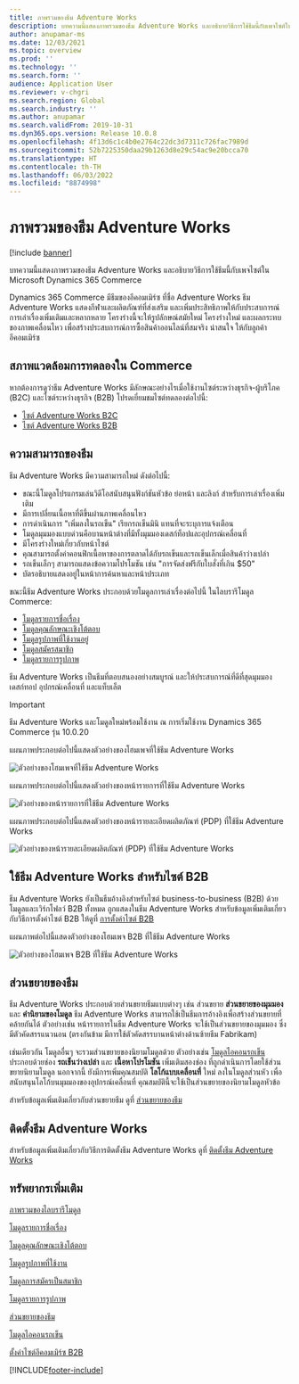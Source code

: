```yaml
---
title: ภาพรวมของธีม Adventure Works
description: บทความนี้แสดงภาพรวมของธีม Adventure Works และอธิบายวิธีการใช้ธีมนี้กับเพจไซต์ใน Microsoft Dynamics 365 Commerce
author: anupamar-ms
ms.date: 12/03/2021
ms.topic: overview
ms.prod: ''
ms.technology: ''
ms.search.form: ''
audience: Application User
ms.reviewer: v-chgri
ms.search.region: Global
ms.search.industry: ''
ms.author: anupamar
ms.search.validFrom: 2019-10-31
ms.dyn365.ops.version: Release 10.0.8
ms.openlocfilehash: 4f13d6c1c4b0e2764c22dc3d7311c726fac7989d
ms.sourcegitcommit: 52b7225350daa29b1263d8e29c54ac9e20bcca70
ms.translationtype: HT
ms.contentlocale: th-TH
ms.lasthandoff: 06/03/2022
ms.locfileid: "8874998"
---
```

# <a name="adventure-works-theme-overview"></a>ภาพรวมของธีม Adventure Works

[!include [banner](includes/banner.md)]

บทความนี้แสดงภาพรวมของธีม Adventure Works และอธิบายวิธีการใช้ธีมนี้กับเพจไซต์ใน Microsoft Dynamics 365 Commerce

Dynamics 365 Commerce มีธีมของอีคอมเมิร์ซ ที่ชื่อ Adventure Works ธีม Adventure Works แสดงกีฬาและผลิตภัณฑ์ที่ส่งเสริม และเพิ่มประสิทธิภาพให้กับประสบการณ์การเล่าเรื่องเพิ่มเติมและหลากหลาย โครงร่างนี้จะให้รูปลักษณ์สมัยใหม่ โครงร่างใหม่ และผลกระทบของภาพเคลื่อนไหว เพื่อสร้างประสบการณ์การซื้อสินค้าออนไลน์ที่สมจริง น่าสนใจ ให้กับลูกค้าอีคอมเมิร์ซ

## <a name="trial-environments-in-commerce"></a>สภาพแวดล้อมการทดลองใน Commerce

หากต้องการดูว่าธีม Adventure Works มีลักษณะอย่างไรเมื่อใช้งานไซต์ระหว่างธุรกิจ-ผู้บริโภค (B2C) และไซต์ระหว่างธุรกิจ (B2B) โปรดเยี่ยมชมไซต์ทดลองต่อไปนี้:

- [ไซต์ Adventure Works B2C](https://www.adventure-works.com/)
- [ไซต์ Adventure Works B2B](https://www.adventure-works.com/business)

## <a name="theme-capabilities"></a>ความสามารถของธีม

ธีม Adventure Works มีความสามารถใหม่ ดังต่อไปนี้:

- ขณะนี้โมดูลโปรแกรมเล่นวิดีโอสนับสนุนฟังก์ชันหัวข้อ ย่อหน้า และลิงก์ สำหรับการเล่าเรื่องเพิ่มเติม
- มีการเปลี่ยนเนื้อหาที่ดีขึ้นผ่านภาพเคลื่อนไหว
- การดำเนินการ "เพิ่มลงในรถเข็น" เรียกรถเข็นมินิ แทนที่จะระบุการแจ้งเตือน
- โมดูลมุมมองแบบด่วนคือบานหน้าต่างที่มีทั้งมุมมองเดสก์ท็อปและอุปกรณ์เคลื่อนที่
- มีโครงร่างใหม่เกี่ยวกับหน้าไซต์ 
- คุณสามารถตั้งค่าคอนฟิกเนื้อหาของการตลาดได้กับรถเข็นและรถเข็นเล็กเมื่อสินค้าว่างเปล่า
- รถเข็นเล็กๆ สามารถแสดงข้อความโปรโมชัน เช่น "การจัดส่งฟรีกับใบสั่งที่เกิน $50"
- บัตรอธิบายแสดงอยู่ในหน้าการค้นหาและหน้าประเภท

ขณะนี้ธีม Adventure Works ประกอบด้วยโมดูลการเล่าเรื่องต่อไปนี้ ในไลบรารีโมดูล Commerce:

- [โมดูลรายการชื่อเรื่อง](tile-list-module.md)
- [โมดูลคุณลักษณะเชิงโต้ตอบ](interactive-feature-module.md)
- [โมดูลรูปภาพที่ใช้งานอยู่](active-image-module.md)
- [โมดูลสมัครสมาชิก](subscribe-module.md)
- [โมดูลรายการรูปภาพ](image-list-module.md)

ธีม Adventure Works เป็นธีมที่ตอบสนองอย่างสมบูรณ์ และให้ประสบการณ์ที่ดีที่สุดมุมมองเดสก์ทอป อุปกรณ์เคลื่อนที่ และแท็บเล็ต

> [!IMPORTANT]
> ธีม Adventure Works และโมดูลใหม่พร้อมใช้งาน ณ การเริ่มใช้งาน Dynamics 365 Commerce รุ่น 10.0.20

แผนภาพประกอบต่อไปนี้แสดงตัวอย่างของโฮมเพจที่ใช้ธีม Adventure Works

![ตัวอย่างของโฮมเพจที่ใช้ธีม Adventure Works](./media/aw_b2c.PNG)

แผนภาพประกอบต่อไปนี้แสดงตัวอย่างของหน้ารายการที่ใช้ธีม Adventure Works

![ตัวอย่างของหน้ารายการที่ใช้ธีม Adventure Works](./media/Aw_list.PNG)

แผนภาพประกอบต่อไปนี้แสดงตัวอย่างของหน้ารายละเอียดผลิตภัณฑ์ (PDP) ที่ใช้ธีม Adventure Works

![ตัวอย่างของหน้ารายละเอียดผลิตภัณฑ์ (PDP) ที่ใช้ธีม Adventure Works](./media/aw_pdp.PNG)

## <a name="use-the-adventure-works-theme-for-b2b-sites"></a>ใช้ธีม Adventure Works สำหรับไซต์ B2B

ธีม Adventure Works ยังเป็นธีมอ้างอิงสำหรับไซต์ business-to-business (B2B) ด้วย โมดูลและเวิร์กโฟลว์ B2B ทั้งหมด ถูกแสดงในธีม Adventure Works สำหรับข้อมูลเพิ่มเติมเกี่ยวกับวิธีการตั้งค่าไซต์ B2B ให้ดูที่ [การตั้งค่าไซต์ B2B](./b2b/set-up-b2b-site.md)

แผนภาพต่อไปนี้แสดงตัวอย่างของโฮมเพจ B2B ที่ใช้ธีม Adventure Works

![ตัวอย่างของโฮมเพจ B2B ที่ใช้ธีม Adventure Works](./media/aw_b2b.PNG)

## <a name="theme-extensions"></a>ส่วนขยายของธีม

ธีม Adventure Works ประกอบด้วยส่วนขยายธีมแบบต่างๆ เช่น ส่วนขยาย **ส่วนขยายของมุมมอง** และ **คำนิยามของโมดูล** ธีม Adventure Works สามารถใช้เป็นธีมการอ้างอิงเพื่อสร้างส่วนขยายที่คล้ายกันได้ ตัวอย่างเช่น หน้ารายการในธีม Adventure Works จะใช้เป็นส่วนขยายของมุมมอง ซึ่งมีตัวคัดสรรแนวนอน (ตรงกันข้าม มีการใช้ตัวคัดสรรบานหน้าต่างด้านซ้ายธีม Fabrikam)

เช่นเดียวกัน โมดูลอื่นๆ จะรวมส่วนขยายของนิยามโมดูลด้วย ตัวอย่างเช่น [โมดูลไอคอนรถเข็น](cart-icon-module.md) ประกอบด้วยช่อง **รถเข็นว่างเปล่า** และ **เนื้อหาโปรโมชัน** เพิ่มเติมสองช่อง ที่ถูกดําเนินการโดยใช้ส่วนขยายนิยามโมดูล นอกจากนี้ ยังมีการเพิ่มคุณสมบัติ **โลโก้แบบเคลื่อนที่** ใหม่ ลงในโมดูลส่วนหัว เพื่อสนับสนุนโลโก้บนมุมมองของอุปกรณ์เคลื่อนที่ คุณสมบัตินี้จะใช้เป็นส่วนขยายของนิยามโมดูลหัวข้อ

สำหรับข้อมูลเพิ่มเติมเกี่ยวกับส่วนขยายธีม ดูที่ [ส่วนขยายของธีม](e-commerce-extensibility/theme-module-extensions.md)

## <a name="install-the-adventure-works-theme"></a>ติดตั้งธีม Adventure Works

สำหรับข้อมูลเพิ่มเติมเกี่ยวกับวิธีการติดตั้งธีม Adventure Works ดูที่ [ติดตั้งธีม Adventure Works](install-adventure-works.md)

## <a name="additional-resources"></a>ทรัพยากรเพิ่มเติม

[ภาพรวมของไลบรารีโมดูล](starter-kit-overview.md)

[โมดูลรายการชื่อเรื่อง](tile-list-module.md)

[โมดูลคุณลักษณะเชิงโต้ตอบ](interactive-feature-module.md)

[โมดูลรูปภาพที่ใช้งาน](active-image-module.md)

[โมดูลการสมัครเป็นสมาชิก](subscribe-module.md)

[โมดูลรายการรูปภาพ](image-list-module.md)

[ส่วนขยายของธีม](e-commerce-extensibility/theme-module-extensions.md)

[โมดูลไอคอนรถเข็น](cart-icon-module.md)

[ตั้งค่าไซต์อีคอมเมิร์ซ B2B](./b2b/set-up-b2b-site.md)

[!INCLUDE[footer-include](../includes/footer-banner.md)]
